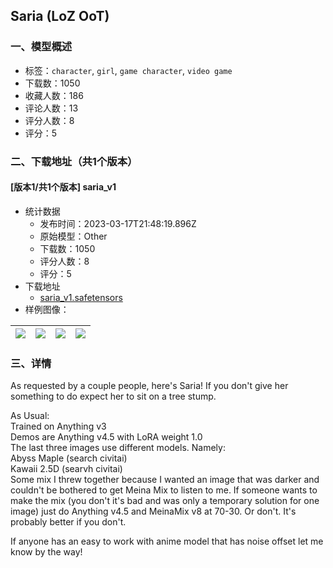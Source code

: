 ## Saria (LoZ OoT)
### 一、模型概述

- 标签：`character`, `girl`, `game character`, `video game`
- 下载数：1050
- 收藏人数：186
- 评论人数：13
- 评分人数：8
- 评分：5

### 二、下载地址（共1个版本）

#### [版本1/共1个版本] saria_v1

- 统计数据
  - 发布时间：2023-03-17T21:48:19.896Z
  - 原始模型：Other
  - 下载数：1050
  - 评分人数：8
  - 评分：5
- 下载地址
  - [saria_v1.safetensors](https://civitai.com/api/download/models/24804)
- 样例图像：

| <img src="https://image.civitai.com/xG1nkqKTMzGDvpLrqFT7WA/28fa9a2c-5a08-4a6c-4fb4-6c7f4b3f4700/width=450/271012.jpeg" /> | <img src="https://image.civitai.com/xG1nkqKTMzGDvpLrqFT7WA/1da1cbac-85e5-48c1-8f72-3297725f4e00/width=450/271019.jpeg" /> | <img src="https://image.civitai.com/xG1nkqKTMzGDvpLrqFT7WA/3ce30aa0-8317-43a3-015c-cff2dcb23500/width=450/271018.jpeg" /> | <img src="https://image.civitai.com/xG1nkqKTMzGDvpLrqFT7WA/68e21570-3b20-4615-33d9-c7153cf02500/width=450/271017.jpeg" /> |
| ---- | ---- | ---- | ---- |


### 三、详情
<p>As requested by a couple people, here's Saria! If you don't give her something to do expect her to sit on a tree stump.</p><p>As Usual:<br />Trained on Anything v3<br />Demos are Anything v4.5 with LoRA weight 1.0<br />The last three images use different models. Namely:<br />Abyss Maple (search civitai)<br />Kawaii 2.5D (searvh civitai)<br />Some mix I threw together because I wanted an image that was darker and couldn't be bothered to get Meina Mix to listen to me. If someone wants to make the mix (you don't it's bad and was only a temporary solution for one image) just do Anything v4.5 and MeinaMix v8 at 70-30. Or don't. It's probably better if you don't. </p><p>If anyone has an easy to work with anime model that has noise offset let me know by the way!</p>
